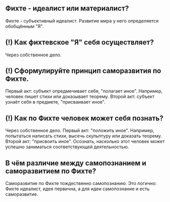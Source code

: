 ## Фихте - идеалист или материалист?
Фихте - субъективный идеалист.
Развитие мира у него определяется обобщённым "Я".

## (!) Как фихтевское "Я" себя осуществляет?
Через собственное дело.

## (!) Сформулируйте принцип саморазвития по Фихте.
Первый акт: субъект опредмечивает себя, "полагает иное".
Например, человек пишет стихи или доказывает теорему.
Второй акт: субъект узнаёт себя в предмете, "присваивает иное".

## (!) Как по Фихте человек может себя познать?
Через собственное дело.
Первый акт: "положить иное".
Например, попытаться написать стихи, высечь скульптуру или доказать теорему.
Второй акт: "присвоить иное".
Осознать, насколько этот человек может успешно заниматься соответствующей деятельностью.

## В чём различие между самопознанием и саморазвитием по Фихте?
Саморазвитие по Фихте тождественно самопознанию.
Это логично: Фихте идеалист, идея первична, а для идеи самопознание и есть саморазвитие.
